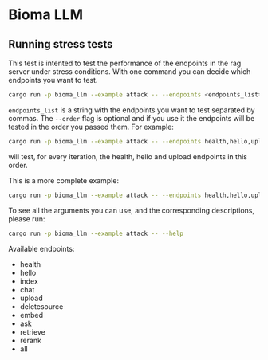 # Bioma LLM  

## Running stress tests  

This test is intented to test the performance of the endpoints in the rag server under stress conditions. With one command you can decide which endpoints you want to test.  

```bash
cargo run -p bioma_llm --example attack -- --endpoints <endpoints_list> --order
```  

```endpoints_list``` is a string with the endpoints you want to test separated by commas. The ```--order``` flag is optional and if you use it the endpoints will be tested in the order you passed them. For example:  

```bash
cargo run -p bioma_llm --example attack -- --endpoints health,hello,upload --order
```

will test, for every iteration, the health, hello and upload endpoints in this order.

This is a more complete example:

```bash
cargo run -p bioma_llm --example attack -- --endpoints health,hello,upload,index,ask --users 20 --time 70 --order --variations 16
```

To see all the arguments you can use, and the corresponding descriptions, please run:

```bash
cargo run -p bioma_llm --example attack -- --help
```

Available endpoints:

- health
- hello
- index
- chat
- upload
- deletesource
- embed
- ask
- retrieve
- rerank
- all
